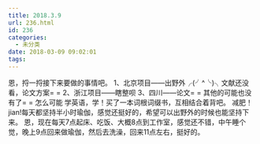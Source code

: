 ```yaml
---
title: 2018.3.9
url: 236.html
id: 236
categories:
  - 未分类
date: 2018-03-09 09:02:01
tags:
---
```


恩，捋一捋接下来要做的事情吧。 1、北京项目——出野外╭(╯^╰)╮文献还没看，论文方案= = 2、浙江项目——瞎整呗 3、四川——论文= = 其他的可能也没有了= = 怎么可能 学英语，学！买了一本词根词缀书，互相结合着背吧。 减肥！jian!每天都坚持半小时瑜伽，感觉还挺好的，希望可以出野外的时候也能坚持下来。 恩，现在每天7点起床、吃饭、大概8点到工作室，感觉还不错，中午睡个觉，晚上9点回来做瑜伽，然后去洗澡，回来11点左右，挺好的。